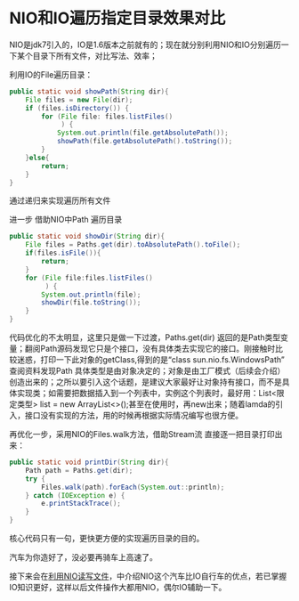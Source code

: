 # NIO和IO遍历指定目录效果对比

NIO是jdk7引入的，IO是1.6版本之前就有的；现在就分别利用NIO和IO分别遍历一下某个目录下所有文件，对比写法、效率；

利用IO的File遍历目录：

```java
public static void showPath(String dir){
    File files = new File(dir);
    if (files.isDirectory()) {
        for (File file: files.listFiles()
             ) {
            System.out.println(file.getAbsolutePath());
            showPath(file.getAbsolutePath().toString());
        }
    }else{
        return;
    }
}
```

通过递归来实现遍历所有文件

进一步 借助NIO中Path 遍历目录

```java
public static void showDir(String dir){
    File files = Paths.get(dir).toAbsolutePath().toFile();
    if(files.isFile()){
        return;
    }
    for (File file:files.listFiles()
         ) {
        System.out.println(file);
        showDir(file.toString());
    }
}
```

代码优化的不太明显，这里只是做一下过渡，Paths.get(dir) 返回的是Path类型变量；翻阅Path源码发现它只是个接口，没有具体类去实现它的接口。刚接触时比较迷惑，打印一下此对象的getClass,得到的是“class sun.nio.fs.WindowsPath”   查阅资料发现Path 具体类型是由对象决定的；对象是由工厂模式（后续会介绍）创造出来的；之所以要引入这个话题，是建议大家最好让对象持有接口，而不是具体实现类；如需要把数据插入到一个列表中，实例这个列表时，最好用：List<限定类型> list = new  ArrayList<>();甚至在使用时，再new出来；随着lamda的引入，接口没有实现的方法，用的时候再根据实际情况编写也很方便。 

再优化一步，采用NIO的Files.walk方法，借助Stream流 直接逐一把目录打印出来：

```java
public static void printDir(String dir){
    Path path = Paths.get(dir);
    try {
        Files.walk(path).forEach(System.out::println);
    } catch (IOException e) {
        e.printStackTrace();
    }
}
```

核心代码只有一句，更快更方便的实现遍历目录的目的。

汽车为你造好了，没必要再骑车上高速了。

接下来会在[利用NIO读写文件](middleware/use-NIO-read-write.md)，中介绍NIO这个汽车比IO自行车的优点，若已掌握IO知识更好，这样以后文件操作大都用NIO，偶尔IO辅助一下。